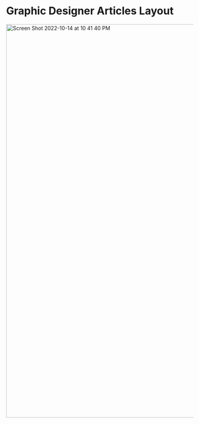 # Graphic Designer Articles Layout
<img width="1060" alt="Screen Shot 2022-10-14 at 10 41 40 PM" src="https://user-images.githubusercontent.com/82247833/195970963-eaca2f59-01fd-46d2-9e1d-4945ece0bda3.png">
